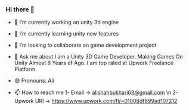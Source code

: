 ### Hi there 👋

- 🔭 I’m currently working on unity 3d engine

- 🌱 I’m currently learning unity new features 
    
- 👯 I’m looking to collaborate on game development project

- 💬 Ask me about
     I am a Unity 3D Game Developer. Making Games On Unity Almost 6 Years of Ago. I am top rated at Upwork Freelance Platform
     
- 😄 Pronouns: Ali

- 📫 How to reach me 
      1- Email -> alishahbukhari63@gmail.com \n
      2- Upwork URl -> https://www.upwork.com/fl/~01008df699ad107212

<!--
**Syed-Ali-Shah-Bukhari/Syed-Ali-Shah-Bukhari** is a ✨ _special_ ✨ repository because its `README.md` (this file) appears on your GitHub profile.

Here are some ideas to get you started:


- 🤔 I’m looking for help with ...



- ⚡ Fun fact: ...
-->
